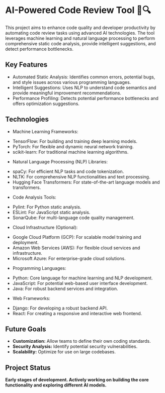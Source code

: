 # AI-Powered Code Review Tool 🤖🔍
This project aims to enhance code quality and developer productivity by automating code review tasks using advanced AI technologies. The tool leverages machine learning and natural language processing to perform comprehensive static code analysis, provide intelligent suggestions, and detect performance bottlenecks.
## Key Features
* Automated Static Analysis: Identifies common errors, potential bugs, and style issues across various programming languages.
* Intelligent Suggestions: Uses NLP to understand code semantics and provide meaningful improvement recommendations.
* Performance Profiling: Detects potential performance bottlenecks and offers optimization suggestions.

## Technologies
* Machine Learning Frameworks:
- TensorFlow: For building and training deep learning models.
- PyTorch: For flexible and dynamic neural network training.
- scikit-learn: For traditional machine learning algorithms.
* Natural Language Processing (NLP) Libraries:
- spaCy: For efficient NLP tasks and code tokenization.
- NLTK: For comprehensive NLP functionalities and text processing.
- Hugging Face Transformers: For state-of-the-art language models and transformers.
* Code Analysis Tools:
- Pylint: For Python static analysis.
- ESLint: For JavaScript static analysis.
- SonarQube: For multi-language code quality management.
* Cloud Infrastructure (Optional):
- Google Cloud Platform (GCP): For scalable model training and deployment.
- Amazon Web Services (AWS): For flexible cloud services and infrastructure.
- Microsoft Azure: For enterprise-grade cloud solutions.
* Programming Languages:
- Python: Core language for machine learning and NLP development.
- JavaScript: For potential web-based user interface development.
- Java: For robust backend services and integration.
* Web Frameworks:
- Django: For developing a robust backend API.
- React: For creating a responsive and interactive web frontend.

## Future Goals
* **Customization:** Allow teams to define their own coding standards.
* **Security Analysis:** Identify potential security vulnerabilities.
* **Scalability:** Optimize for use on large codebases.

## Project Status
**Early stages of development. Actively working on building the core functionality and exploring different AI models.**
